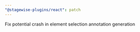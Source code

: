 ```yaml
---
"@stagewise-plugins/react": patch
---
```


Fix potential crash in element selection annotation generation
